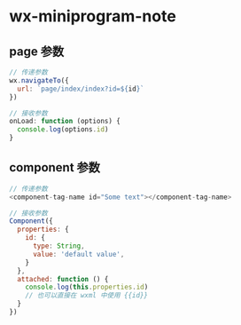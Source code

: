# wx-miniprogram-note

## page 参数

```js
// 传递参数
wx.navigateTo({
  url: `page/index/index?id=${id}`
})
```

```js
// 接收参数
onLoad: function (options) {
  console.log(options.id)
}
```

## component 参数

```js
// 传递参数
<component-tag-name id="Some text"></component-tag-name>
```

```js
// 接收参数
Component({
  properties: {
    id: {
      type: String,
      value: 'default value',
    }
  },
  attached: function () {
    console.log(this.properties.id)
    // 也可以直接在 wxml 中使用 {{id}}
  }
})
```
